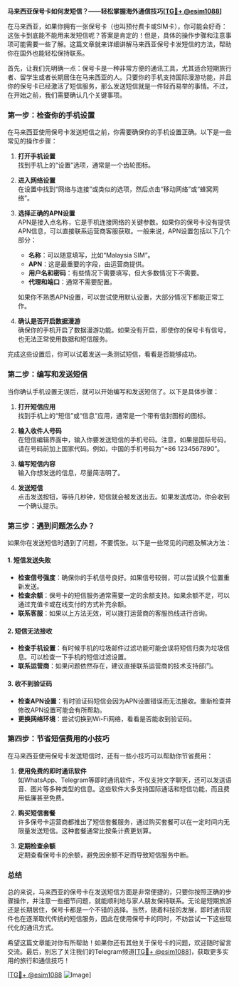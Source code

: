 **马来西亚保号卡如何发短信？——轻松掌握海外通信技巧[[TG💪+ @esim1088](https://t.me/s/esim1088)]**

在马来西亚，如果你拥有一张保号卡（也叫预付费卡或SIM卡），你可能会好奇：这张卡到底能不能用来发短信呢？答案是肯定的！但是，具体的操作步骤和注意事项可能需要一些了解。这篇文章就来详细讲解马来西亚保号卡发短信的方法，帮助你在国外也能轻松保持联系。

首先，让我们先明确一点：保号卡是一种非常方便的通讯工具，尤其适合短期旅行者、留学生或者长期居住在马来西亚的人。只要你的手机支持国际漫游功能，并且你的保号卡已经激活了短信服务，那么发送短信就是一件轻而易举的事情。不过，在开始之前，我们需要确认几个关键事项。

### **第一步：检查你的手机设置**
在马来西亚使用保号卡发送短信之前，你需要确保你的手机设置正确。以下是一些常见的操作步骤：

1. **打开手机设置**  
   找到手机上的“设置”选项，通常是一个齿轮图标。
   
2. **进入网络设置**  
   在设置中找到“网络与连接”或类似的选项，然后点击“移动网络”或“蜂窝网络”。

3. **选择正确的APN设置**  
   APN是接入点名称，它是手机连接网络的关键参数。如果你的保号卡没有提供APN信息，可以直接联系运营商客服获取。一般来说，APN设置包括以下几个部分：
   - **名称**：可以随意填写，比如“Malaysia SIM”。
   - **APN**：这是最重要的字段，由运营商提供。
   - **用户名和密码**：有些情况下需要填写，但大多数情况下不需要。
   - **代理和端口**：通常不需要配置。

   如果你不熟悉APN设置，可以尝试使用默认设置，大部分情况下都能正常工作。

4. **确认是否开启数据漫游**  
   确保你的手机开启了数据漫游功能。如果没有开启，即使你的保号卡有信号，也无法正常使用数据和短信服务。

完成这些设置后，你可以试着发送一条测试短信，看看是否能够成功。

### **第二步：编写和发送短信**
当你确认手机设置无误后，就可以开始编写和发送短信了。以下是具体步骤：

1. **打开短信应用**  
   找到手机上的“短信”或“信息”应用，通常是一个带有信封图标的图标。

2. **输入收件人号码**  
   在短信编辑界面中，输入你要发送短信的手机号码。注意，如果是国际号码，请在号码前加上国家代码。例如，中国的手机号码为“+86 1234567890”。

3. **编写短信内容**  
   输入你想发送的信息，尽量简洁明了。

4. **发送短信**  
   点击发送按钮，等待几秒钟，短信就会被发送出去。如果发送成功，你会收到一个确认提示。

### **第三步：遇到问题怎么办？**
如果你在发送短信时遇到了问题，不要慌张。以下是一些常见的问题及解决方法：

#### **1. 短信发送失败**
   - **检查信号强度**：确保你的手机信号良好。如果信号较弱，可以尝试换个位置重新发送。
   - **检查余额**：保号卡的短信服务通常需要一定的余额支持。如果余额不足，可以通过充值卡或在线支付的方式补充余额。
   - **联系客服**：如果以上方法无效，可以拨打运营商的客服热线进行咨询。

#### **2. 短信无法接收**
   - **检查手机设置**：有时候手机的垃圾邮件过滤功能可能会误将短信归类为垃圾信息。可以检查一下手机的短信过滤设置。
   - **联系运营商**：如果问题依然存在，建议直接联系运营商的技术支持部门。

#### **3. 收不到验证码**
   - **检查APN设置**：有时验证码短信会因为APN设置错误而无法接收。重新检查并修改APN设置可能会有所帮助。
   - **更换网络环境**：尝试切换到Wi-Fi网络，看看是否能收到验证码。

### **第四步：节省短信费用的小技巧**
在马来西亚使用保号卡发送短信时，还有一些小技巧可以帮助你节省费用：

1. **使用免费的即时通讯软件**  
   如WhatsApp、Telegram等即时通讯软件，不仅支持文字聊天，还可以发送语音、图片等多种类型的信息。这些软件大多支持国际通话和短信功能，而且费用低廉甚至免费。

2. **购买短信套餐**  
   许多保号卡运营商都推出了短信套餐服务，通过购买套餐可以在一定时间内无限量发送短信。这种套餐通常比按条计费更划算。

3. **定期检查余额**  
   定期查看保号卡的余额，避免因余额不足而导致短信服务中断。

### **总结**
总的来说，马来西亚的保号卡在发送短信方面是非常便捷的，只要你按照正确的步骤操作，并注意一些细节问题，就能顺利地与家人朋友保持联系。无论是短期旅游还是长期居住，保号卡都是一个不错的选择。当然，随着科技的发展，即时通讯软件也在逐渐取代传统的短信服务，因此在使用保号卡的同时，不妨尝试一下这些现代化的通讯方式。

希望这篇文章能对你有所帮助！如果你还有其他关于保号卡的问题，欢迎随时留言交流。最后，别忘了关注我们的Telegram频道[[TG💪+ @esim1088](https://t.me/s/esim1088)]，获取更多实用的旅行和通信技巧！

[[TG💪+ @esim1088](https://t.me/s/esim1088) ![Image](https://i.postimg.cc/4NQfJmqS/Snipaste-2025-05-13-00-14-12.png)]